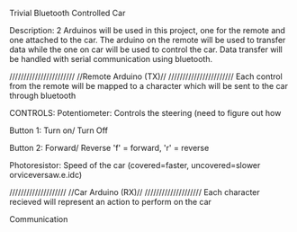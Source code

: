 Trivial Bluetooth Controlled Car

Description:
2 Arduinos will be used in this project, one for the remote and one attached
to the car. The arduino on the remote will be used to transfer data 
while the one on car will be used to control the car. Data transfer will
be handled with serial communication using bluetooth.

///////////////////////
//Remote Arduino (TX)//
///////////////////////
Each control from the remote will be mapped to a character which will be
sent to the car through bluetooth

CONTROLS:
Potentiometer: Controls the steering 
(need to figure out how
 
Button 1: Turn on/ Turn Off

Button 2: Forward/ Reverse
'f' = forward, 'r' = reverse

Photoresistor: Speed of the car (covered=faster, uncovered=slower orviceversaw.e.idc)

////////////////////
//Car Arduino (RX)//
////////////////////
Each character recieved will represent an action to perform on the car


Communication
